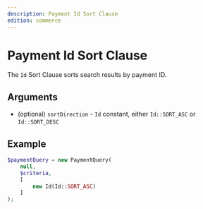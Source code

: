 ```yaml
---
description: Payment Id Sort Clause
edition: commerce
---
```


# Payment Id Sort Clause

The `Id` Sort Clause sorts search results by payment ID.

## Arguments

- (optional) `sortDirection` - `Id` constant, either `Id::SORT_ASC` or `Id::SORT_DESC`

## Example

``` php
$paymentQuery = new PaymentQuery(
    null,
    $criteria,
    [
        new Id(Id::SORT_ASC)
    ]
);
```
